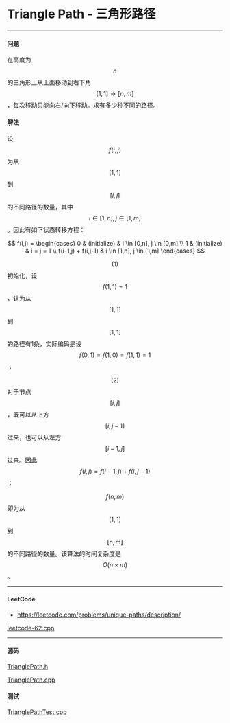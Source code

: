 <script type="text/javascript" src="https://cdnjs.cloudflare.com/ajax/libs/mathjax/2.7.1/MathJax.js?config=TeX-AMS-MML_HTMLorMML"></script>

# Triangle Path - 三角形路径

--------

#### 问题

在高度为$$ n $$的三角形上从上面移动到右下角$$ [1,1] \rightarrow [n,m] $$，每次移动只能向右/向下移动。求有多少种不同的路径。

#### 解法

设$$ f(i,j) $$为从$$ [1,1] $$到$$ [i,j] $$的不同路径的数量，其中$$ i \in [1,n], j \in [1,m] $$。因此有如下状态转移方程：

$$
f(i,j) =
\begin{cases}
0                                               &   (initialize)    &   i \in [0,n], j \in [0,m]    \\
1                                               &   (initialize)    &   i = j = 1   \\
f(i-1,j) + f(i,j-1)                             &   i \in [1,n], j \in [1,m]
\end{cases}
$$

$$ (1) $$ 初始化，设$$ f(1,1) = 1 $$，认为从$$ [1,1] $$到$$ [1,1] $$的路径有1条，实际编码是设$$ f(0,1)=f(1,0)=f(1,1)=1 $$；

$$ (2) $$ 对于节点$$ [i,j] $$，既可以从上方$$ [i,j-1] $$过来，也可以从左方$$ [i-1,j] $$过来。因此$$ f(i,j) = f(i-1,j)+f(i,j-1) $$；

$$ f(n,m) $$即为从$$ [1,1] $$到$$ [n,m] $$的不同路径的数量。该算法的时间复杂度是$$ O(n \times m) $$。

--------

#### LeetCode

* https://leetcode.com/problems/unique-paths/description/

[leetcode-62.cpp](https://github.com/linrongbin16/Way-to-Algorithm/blob/master/leetcode/leetcode-62.cpp)

--------

#### 源码

[TrianglePath.h](https://github.com/linrongbin16/Way-to-Algorithm/blob/master/src/DynamicProgramming/RegionalDP/TrianglePath.h)

[TrianglePath.cpp](https://github.com/linrongbin16/Way-to-Algorithm/blob/master/src/DynamicProgramming/RegionalDP/TrianglePath.cpp)

#### 测试

[TrianglePathTest.cpp](https://github.com/linrongbin16/Way-to-Algorithm/blob/master/src/DynamicProgramming/RegionalDP/TrianglePathTest.cpp)

